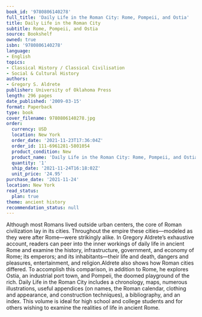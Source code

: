 ```yaml
---
book_id: '9780806140278'
full_title: 'Daily Life in the Roman City: Rome, Pompeii, and Ostia'
title: Daily Life in the Roman City
subtitle: Rome, Pompeii, and Ostia
source: Bookshelf
owned: true
isbn: '9780806140278'
language:
- English
topics:
- Classical History / Classical Civilisation
- Social & Cultural History
authors:
- Gregory S. Aldrete
publisher: University of Oklahoma Press
length: 296 pages
date_published: '2009-03-15'
format: Paperback
type: book
cover_filename: 9780806140278.jpg
order:
  currency: USD
  location: New York
  order_date: '2021-11-23T17:36:04Z'
  order_id: 111-6961281-5801054
  product_condition: New
  product_name: 'Daily Life in the Roman City: Rome, Pompeii, and Ostia'
  quantity: '1'
  ship_date: '2021-11-24T16:18:02Z'
  unit_price: '24.95'
purchase_date: '2021-11-24'
location: New York
read_status:
  plan: true
theme: ancient history
recommendation_status: null
---
```

Although most Romans lived outside urban centers, the core of Roman civilization lay in its cities. Throughout the empire these cities—modeled as they were after Rome—were strikingly alike. In Gregory Aldrete’s exhaustive account, readers can peer into the inner workings of daily life in ancient Rome and examine the history, infrastructure, government, and economy of Rome; its emperors; and its inhabitants—their life and death, dangers and pleasures, entertainment, and religion.Aldrete also shows how Roman cities differed. To accomplish this comparison, in addition to Rome, he explores Ostia, an industrial port town, and Pompeii, the doomed playground of the rich. Daily Life in the Roman City includes a chronology, maps, numerous illustrations, useful appendices (on names, the Roman calendar, clothing and appearance, and construction techniques), a bibliography, and an index.
This volume is ideal for high school and college students and for others wishing to examine the realities of life in ancient Rome.
